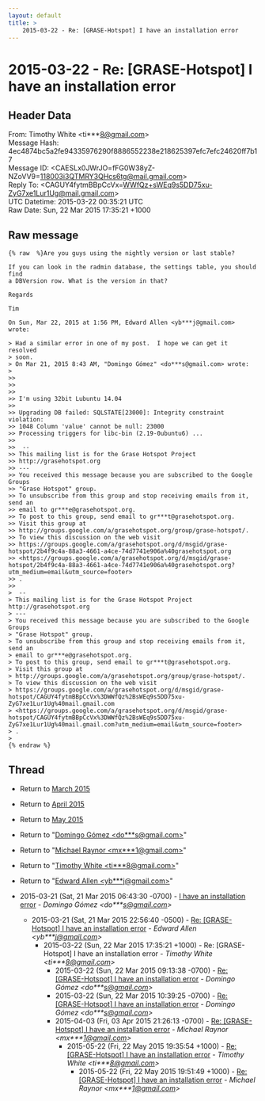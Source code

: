```yaml
---
layout: default
title: >
    2015-03-22 - Re: [GRASE-Hotspot] I have an installation error
---
```


# 2015-03-22 - Re: [GRASE-Hotspot] I have an installation error

## Header Data

From: Timothy White \<ti***8@gmail.com\><br>
Message Hash: 4ec4874bc5a2fe94335976290f8886552238e218625397efc7efc24620ff7b17<br>
Message ID: \<CAESLx0JWrJO=fFG0W38yZ-NZoVV9=118003i3QTMRY3QHcs6tg@mail.gmail.com\><br>
Reply To: \<CAGUY4fytmBBpCcVx=WWfQz+sWEq9s5DD75xu-ZyG7xe1Lur1Ug@mail.gmail.com\><br>
UTC Datetime: 2015-03-22 00:35:21 UTC<br>
Raw Date: Sun, 22 Mar 2015 17:35:21 +1000<br>

## Raw message

```
{% raw  %}Are you guys using the nightly version or last stable?

If you can look in the radmin database, the settings table, you should find
a DBVersion row. What is the version in that?

Regards

Tim

On Sun, Mar 22, 2015 at 1:56 PM, Edward Allen <yb***j@gmail.com> wrote:

> Had a similar error in one of my post.  I hope we can get it resolved
> soon.
> On Mar 21, 2015 8:43 AM, "Domingo Gómez" <do***s@gmail.com> wrote:
>
>>
>>
>>
>> I'm using 32bit Lubuntu 14.04
>>
>> Upgrading DB failed: SQLSTATE[23000]: Integrity constraint violation:
>> 1048 Column 'value' cannot be null: 23000
>> Processing triggers for libc-bin (2.19-0ubuntu6) ...
>>
>>  --
>> This mailing list is for the Grase Hotspot Project
>> http://grasehotspot.org
>> ---
>> You received this message because you are subscribed to the Google Groups
>> "Grase Hotspot" group.
>> To unsubscribe from this group and stop receiving emails from it, send an
>> email to gr***e@grasehotspot.org.
>> To post to this group, send email to gr***t@grasehotspot.org.
>> Visit this group at
>> http://groups.google.com/a/grasehotspot.org/group/grase-hotspot/.
>> To view this discussion on the web visit
>> https://groups.google.com/a/grasehotspot.org/d/msgid/grase-hotspot/2b4f9c4a-88a3-4661-a4ce-74d7741e906a%40grasehotspot.org
>> <https://groups.google.com/a/grasehotspot.org/d/msgid/grase-hotspot/2b4f9c4a-88a3-4661-a4ce-74d7741e906a%40grasehotspot.org?utm_medium=email&utm_source=footer>
>> .
>>
>  --
> This mailing list is for the Grase Hotspot Project http://grasehotspot.org
> ---
> You received this message because you are subscribed to the Google Groups
> "Grase Hotspot" group.
> To unsubscribe from this group and stop receiving emails from it, send an
> email to gr***e@grasehotspot.org.
> To post to this group, send email to gr***t@grasehotspot.org.
> Visit this group at
> http://groups.google.com/a/grasehotspot.org/group/grase-hotspot/.
> To view this discussion on the web visit
> https://groups.google.com/a/grasehotspot.org/d/msgid/grase-hotspot/CAGUY4fytmBBpCcVx%3DWWfQz%2BsWEq9s5DD75xu-ZyG7xe1Lur1Ug%40mail.gmail.com
> <https://groups.google.com/a/grasehotspot.org/d/msgid/grase-hotspot/CAGUY4fytmBBpCcVx%3DWWfQz%2BsWEq9s5DD75xu-ZyG7xe1Lur1Ug%40mail.gmail.com?utm_medium=email&utm_source=footer>
> .
>
{% endraw %}
```

## Thread

+ Return to [March 2015](/archive/2015/03)
+ Return to [April 2015](/archive/2015/04)
+ Return to [May 2015](/archive/2015/05)

+ Return to "[Domingo Gómez <do***s<span>@</span>gmail.com>](/authors/do___s_at_gmail_com)"
+ Return to "[Michael Raynor <mx***1<span>@</span>gmail.com>](/authors/mx___1_at_gmail_com)"
+ Return to "[Timothy White <ti***8<span>@</span>gmail.com>](/authors/ti___8_at_gmail_com)"
+ Return to "[Edward Allen <yb***j<span>@</span>gmail.com>](/authors/yb___j_at_gmail_com)"

+ 2015-03-21 (Sat, 21 Mar 2015 06:43:30 -0700) - [I have an installation error](/archive/2015/03/934a7a35bc16279c851f5f0df89cf0b2c727e3c5a41d1c72f5337ab5a1c47fd3) - _Domingo Gómez \<do***s@gmail.com\>_
  + 2015-03-21 (Sat, 21 Mar 2015 22:56:40 -0500) - [Re: [GRASE-Hotspot] I have an installation error](/archive/2015/03/30f4885a99cdebc645c4c1397a35d40e25df6a9212bb50df75245e52ecf28cfc) - _Edward Allen \<yb***j@gmail.com\>_
    + 2015-03-22 (Sun, 22 Mar 2015 17:35:21 +1000) - Re: [GRASE-Hotspot] I have an installation error - _Timothy White \<ti***8@gmail.com\>_
      + 2015-03-22 (Sun, 22 Mar 2015 09:13:38 -0700) - [Re: [GRASE-Hotspot] I have an installation error](/archive/2015/03/134c602b2858a1797f53f351a5885ceaa439ca5d5796cddd1d33e27bed122ffe) - _Domingo Gómez \<do***s@gmail.com\>_
      + 2015-03-22 (Sun, 22 Mar 2015 10:39:25 -0700) - [Re: [GRASE-Hotspot] I have an installation error](/archive/2015/03/4432e290568662b727e0df77e8b2613daa9b7f9d918992fa0f7d85c9a01d397b) - _Domingo Gómez \<do***s@gmail.com\>_
      + 2015-04-03 (Fri, 03 Apr 2015 21:26:13 -0700) - [Re: [GRASE-Hotspot] I have an installation error](/archive/2015/04/e6778df0084d385b89216bd7a9cefc0fb0736c37063f0de79456c9e7d17605e0) - _Michael Raynor \<mx***1@gmail.com\>_
        + 2015-05-22 (Fri, 22 May 2015 19:35:54 +1000) - [Re: [GRASE-Hotspot] I have an installation error](/archive/2015/05/e5eba7390dcb3548dc3826c5e81806527e681800d6643820ff7528b470142a1c) - _Timothy White \<ti***8@gmail.com\>_
          + 2015-05-22 (Fri, 22 May 2015 19:51:49 +1000) - [Re: [GRASE-Hotspot] I have an installation error](/archive/2015/05/780225afc9378adcd207096a5800fbb11238828006c5cf043a9ab3a9409dccff) - _Michael Raynor \<mx***1@gmail.com\>_


